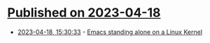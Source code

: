 # [Published on 2023-04-18](index.md)

* [2023-04-18, 15:30:33](https://lobste.rs/s/fkau4o/emacs_standing_alone_on_linux_kernel) - [Emacs standing alone on a Linux Kernel](http://informatimago.free.fr/i/linux/emacs-on-user-mode-linux.html)
